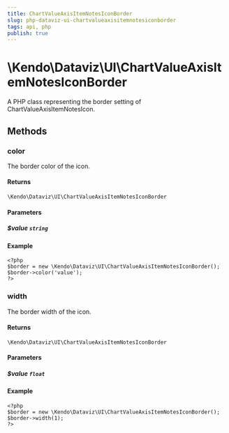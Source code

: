 ```yaml
---
title: ChartValueAxisItemNotesIconBorder
slug: php-dataviz-ui-chartvalueaxisitemnotesiconborder
tags: api, php
publish: true
---
```


# \Kendo\Dataviz\UI\ChartValueAxisItemNotesIconBorder

A PHP class representing the border setting of ChartValueAxisItemNotesIcon.


## Methods

### color
The border color of the icon.

#### Returns
`\Kendo\Dataviz\UI\ChartValueAxisItemNotesIconBorder`

#### Parameters

##### $value `string`



#### Example 
    <?php
    $border = new \Kendo\Dataviz\UI\ChartValueAxisItemNotesIconBorder();
    $border->color('value');
    ?>

### width
The border width of the icon.

#### Returns
`\Kendo\Dataviz\UI\ChartValueAxisItemNotesIconBorder`

#### Parameters

##### $value `float`



#### Example 
    <?php
    $border = new \Kendo\Dataviz\UI\ChartValueAxisItemNotesIconBorder();
    $border->width(1);
    ?>

 
